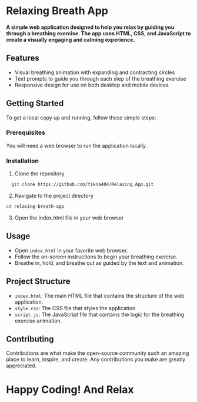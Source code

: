 # Relaxing Breath App
**A simple web application designed to help you relax by guiding you through a breathing exercise. The app uses HTML, CSS, and JavaScript to create a visually engaging and calming experience.**

## Features
- Visual breathing animation with expanding and contracting circles
- Text prompts to guide you through each step of the breathing exercise
- Responsive design for use on both desktop and mobile devices

## Getting Started
To get a local copy up and running, follow these simple steps:

### Prerequisites
You will need a web browser to run the application locally.

### Installation
1. Clone the repository
```bash
  git clone https://github.com/tikna404/Relaxing_App.git
```
2. Navigate to the project directory
```bash
cd relaxing-breath-app
```
3. Open the index.html file in your web browser

## Usage
- Open `index.html` in your favorite web browser.
- Follow the on-screen instructions to begin your breathing exercise.
- Breathe in, hold, and breathe out as guided by the text and animation.

## Project Structure
- `index.html`: The main HTML file that contains the structure of the web application.
- `style.css`: The CSS file that styles the application.
- `script.js`: The JavaScript file that contains the logic for the breathing exercise animation.

## Contributing
Contributions are what make the open-source community such an amazing place to learn, inspire, and create. Any contributions you make are greatly appreciated.

# Happy Coding! And Relax






